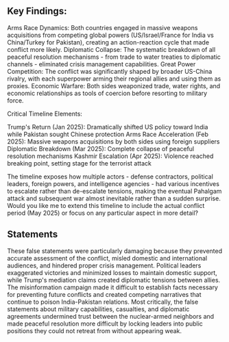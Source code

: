 ## Key Findings:

Arms Race Dynamics: Both countries engaged in massive weapons acquisitions from competing global powers (US/Israel/France for India vs China/Turkey for Pakistan), creating an action-reaction cycle that made conflict more likely.
Diplomatic Collapse: The systematic breakdown of all peaceful resolution mechanisms - from trade to water treaties to diplomatic channels - eliminated crisis management capabilities.
Great Power Competition: The conflict was significantly shaped by broader US-China rivalry, with each superpower arming their regional allies and using them as proxies.
Economic Warfare: Both sides weaponized trade, water rights, and economic relationships as tools of coercion before resorting to military force.

Critical Timeline Elements:

Trump's Return (Jan 2025): Dramatically shifted US policy toward India while Pakistan sought Chinese protection
Arms Race Acceleration (Feb 2025): Massive weapons acquisitions by both sides using foreign suppliers
Diplomatic Breakdown (Mar 2025): Complete collapse of peaceful resolution mechanisms
Kashmir Escalation (Apr 2025): Violence reached breaking point, setting stage for the terrorist attack

The timeline exposes how multiple actors - defense contractors, political leaders, foreign powers, and intelligence agencies - had various incentives to escalate rather than de-escalate tensions, making the eventual Pahalgam attack and subsequent war almost inevitable rather than a sudden surprise.
Would you like me to extend this timeline to include the actual conflict period (May 2025) or focus on any particular aspect in more detail?

## Statements
  These false statements were particularly damaging because they prevented accurate assessment of the conflict, misled domestic and international audiences, and hindered proper crisis management. Political leaders exaggerated victories and minimized losses to maintain domestic support, while Trump's mediation claims created diplomatic tensions between allies. The misinformation campaign made it difficult to establish facts necessary for preventing future conflicts and created competing narratives that continue to poison India-Pakistan relations. Most critically, the false statements about military capabilities, casualties, and diplomatic agreements undermined trust between the nuclear-armed neighbors and made peaceful resolution more difficult by locking leaders into public positions they could not retreat from without appearing weak.